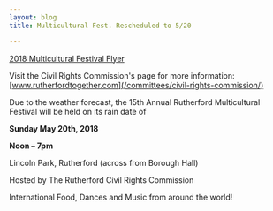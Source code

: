```yaml
---
layout: blog
title: Multicultural Fest. Rescheduled to 5/20

---
```


[2018 Multicultural Festival Flyer](https://storage.googleapis.com/static.rutherford-nj.com/committees/civil-rights/multicultural_May20.pdf)

Visit the Civil Rights Commission's page for more information: [www.rutherfordtogether.com](/committees/civil-rights-commission/)

Due to the weather forecast, the 15th Annual Rutherford Multicultural Festival will be held on its rain date of

**Sunday May 20th, 2018**

**Noon – 7pm**


Lincoln Park, Rutherford (across from Borough Hall)

Hosted by The Rutherford Civil Rights Commission

International Food, Dances and Music from around the world!
